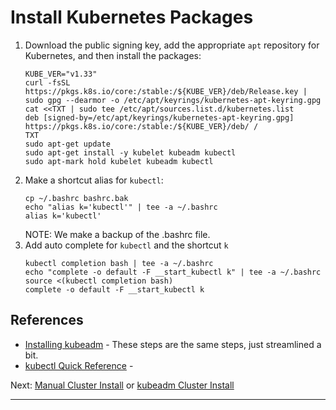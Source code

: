 # Install Kubernetes Packages

1. Download the public signing key, add the appropriate `apt` repository for Kubernetes, and then install the packages: 
   ```shell
   KUBE_VER="v1.33"
   curl -fsSL https://pkgs.k8s.io/core:/stable:/${KUBE_VER}/deb/Release.key | sudo gpg --dearmor -o /etc/apt/keyrings/kubernetes-apt-keyring.gpg
   cat <<TXT | sudo tee /etc/apt/sources.list.d/kubernetes.list
   deb [signed-by=/etc/apt/keyrings/kubernetes-apt-keyring.gpg] https://pkgs.k8s.io/core:/stable:/${KUBE_VER}/deb/ /
   TXT
   sudo apt-get update
   sudo apt-get install -y kubelet kubeadm kubectl
   sudo apt-mark hold kubelet kubeadm kubectl
   ```
2. Make a shortcut alias for `kubectl`:
   ```shell
   cp ~/.bashrc bashrc.bak
   echo "alias k='kubectl'" | tee -a ~/.bashrc
   alias k='kubectl'
   ```
   NOTE: We make a backup of the .bashrc file.
3. Add auto complete for `kubectl` and the shortcut `k`
   ```shell
   kubectl completion bash | tee -a ~/.bashrc
   echo "complete -o default -F __start_kubectl k" | tee -a ~/.bashrc
   source <(kubectl completion bash)
   complete -o default -F __start_kubectl k
   ```

## References

* [Installing kubeadm] - These steps are the same steps, just streamlined a bit.
* [kubectl Quick Reference] - 

Next: [Manual Cluster Install] or [kubeadm Cluster Install]

---

[Installing kubeadm]: https://kubernetes.io/docs/setup/production-environment/tools/kubeadm/install-kubeadm/
[Manual Cluster Install]: /kubernetes/4.0-manual-cluster-install.md
[kubeadm Cluster Install]: /kubernetes/5.0-kubeadm-cluster-install.md
[kubectl Quick Reference]: https://kubernetes.io/docs/reference/kubectl/quick-reference/
